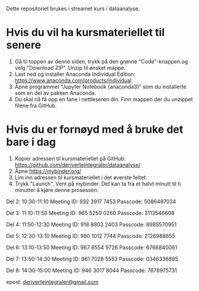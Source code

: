 Dette repositoriet brukes i streamet kurs i dataanalyse.

# Hvis du vil ha kursmateriellet til senere
1. Gå til toppen av denne siden, trykk på den grønne "Code"-knappen og velg "Download ZIP". Unzip til ønsket mappe.
2. Last ned og installer Anaconda Individual Edition: https://www.anaconda.com/products/individual
3. Åpne programmet "Jupyter Notebook (anaconda3)" som du installerte som en del av pakken Anaconda.
4. Du skal nå få opp en fane i nettleseren din. Finn mappen der du unzippet filene fra GitHub.

# Hvis du er fornøyd med å bruke det bare i dag
1. Kopier adressen til kursmateriellet på GitHub: https://github.com/deriverteintegraler/dataanalyse/
2. Åpne https://mybinder.org/
3. Lim inn adressen til kursmateriellet i det øverste feltet.
4. Trykk "Launch". Vent på mybinder. Det kan ta fra et halvt minutt til ti minutter å kjøre denne prosessen.

Del 2: 10:30-11:10
Meeting ID: 932 3917 7453
Passcode: 5086487034

Del 3: 11:10-11:50
Meeting ID: 965 5259 0260
Passcode: 3113546608

Del 4: 11:50-12:30
Meeting ID: 918 8803 2403
Passcode: 8985570951

Del 5: 12:30-13:10
Meeting ID: 980 1012 7744
Passcode: 2126988655

Del 6: 13:10-13:50
Meeting ID: 967 8554 9726
Passcode: 6766840061

Del 7: 13:50-14:30
Meeting ID: 961 7028 5553
Passcode: 0346336885

Del 8: 14:30-15:00
Meeting ID: 946 3017 8044
Passcode: 7678975731

epost:
deriverteintegraler@gmail.com
